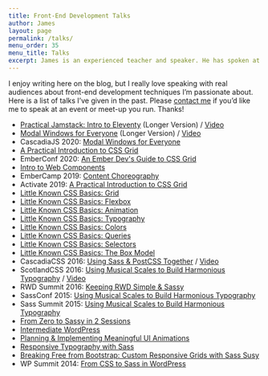 ```yaml
---
title: Front-End Development Talks
author: James
layout: page
permalink: /talks/
menu_order: 35
menu_title: Talks
excerpt: James is an experienced teacher and speaker. He has spoken at conferences across the US and internationally.
---
```


I enjoy writing here on the blog, but I really love speaking with real audiences about front-end development techniques I’m passionate about. Here is a list of talks I’ve given in the past. Please [contact me](/contact/) if you’d like me to speak at an event or meet-up you run. Thanks!

* [Practical Jamstack: Intro to Eleventy](https://jdsteinbach.com/intro-11ty-slides/#/) (Longer Version) / [Video](https://www.youtube.com/watch?v=RF-eX4DRbk0)
* [Modal Windows for Everyone](https://jdsteinbach.com/a11y-modal-slides/#/) (Longer Version) / [Video](https://www.youtube.com/watch?v=kHqLKi1MwT4)
* CascadiaJS 2020: [Modal Windows for Everyone](https://2020.cascadiajs.com/speakers/james-steinbach)
* [A Practical Introduction to CSS Grid](https://jdsteinbach.com/intro-css-grid/#/)
* EmberConf 2020: [An Ember Dev's Guide to CSS Grid](https://jdsteinbach.com/emberconf-grid/#/)
* [Intro to Web Components](https://jdsteinbach.com/intro-web-components/#/)
* EmberCamp 2019: [Content Choreography](https://jdsteinbach.com/ember-anim/#/)
* Activate 2019: [A Practical Introduction to CSS Grid](https://jdsteinbach.com/intro-css-grid/#/)
* [Little Known CSS Basics: Grid](https://jdsteinbach.com/css-basics-grid/#/)
* [Little Known CSS Basics: Flexbox](https://jdsteinbach.com/css-basics-flexbox/#/)
* [Little Known CSS Basics: Animation](https://jdsteinbach.com/css-basics-animation/#/)
* [Little Known CSS Basics: Typography](https://jdsteinbach.com/css-basics-typography/#/)
* [Little Known CSS Basics: Colors](https://jdsteinbach.com/css-basics-colors/#/)
* [Little Known CSS Basics: Queries](https://jdsteinbach.com/css-basics-queries/#/)
* [Little Known CSS Basics: Selectors](https://jdsteinbach.com/css-basics-selectors/#/)
* [Little Known CSS Basics: The Box Model](https://jdsteinbach.com/css-basics-box-model/#/)
* CascadiaCSS 2016: [Using Sass &amp; PostCSS Together](https://jdsteinbach.com/sass-postcss/#/) / [Video](https://www.youtube.com/watch?v=YpSdBDoPemg)
* ScotlandCSS 2016: [Using Musical Scales to Build Harmonious Typography](https://jdsteinbach.com/sassconf/#/) / [Video](https://www.youtube.com/watch?v=_PGOlb2eKf0)
* RWD Summit 2016: [Keeping RWD Simple & Sassy](/sass/rwd-sass/)
* SassConf 2015: [Using Musical Scales to Build Harmonious Typography](https://jdsteinbach.com/sassconf/#/)
* Sass Summit 2015: [Using Musical Scales to Build Harmonious Typography](https://jdsteinbach.com/sassconf/#/)
* [From Zero to Sassy in 2 Sessions](https://jdsteinbach.com/zero2sassy/#/)
* [Intermediate WordPress](https://jdsteinbach.com/int-wp/#/)
* [Planning & Implementing Meaningful UI Animations](https://jdsteinbach.com/css-animation/#/)
* [Responsive Typography with Sass](http://www.slideshare.net/JamesSteinbach/responsive-typography-47632381)
* [Breaking Free from Bootstrap: Custom Responsive Grids with Sass Susy](http://www.slideshare.net/JamesSteinbach/breaking-free-from-bootstrap)
* WP Summit 2014: [From CSS to Sass in WordPress](http://www.slideshare.net/JamesSteinbach/from-css-to-sass-in-wordpress)
